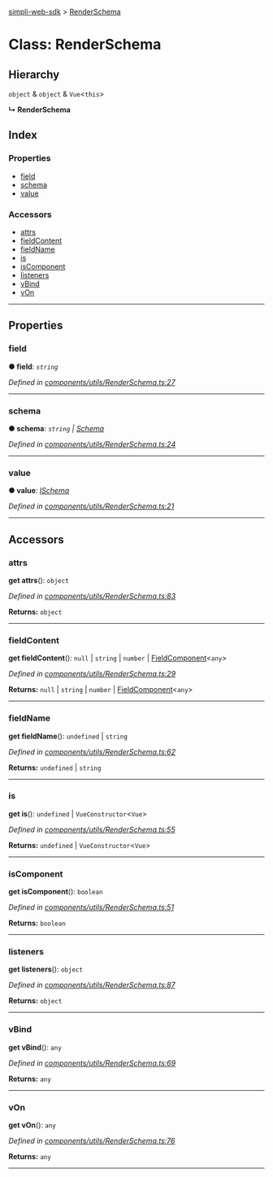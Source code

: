 [simpli-web-sdk](../README.md) > [RenderSchema](../classes/renderschema.md)

# Class: RenderSchema

## Hierarchy

 `object` & `object` & `Vue`<`this`>

**↳ RenderSchema**

## Index

### Properties

* [field](renderschema.md#field)
* [schema](renderschema.md#schema)
* [value](renderschema.md#value)

### Accessors

* [attrs](renderschema.md#attrs)
* [fieldContent](renderschema.md#fieldcontent)
* [fieldName](renderschema.md#fieldname)
* [is](renderschema.md#is)
* [isComponent](renderschema.md#iscomponent)
* [listeners](renderschema.md#listeners)
* [vBind](renderschema.md#vbind)
* [vOn](renderschema.md#von)

---

## Properties

<a id="field"></a>

###  field

**● field**: *`string`*

*Defined in [components/utils/RenderSchema.ts:27](https://github.com/simplitech/simpli-web-sdk/blob/4ed922b/src/components/utils/RenderSchema.ts#L27)*

___
<a id="schema"></a>

###  schema

**● schema**: *`string` \| [Schema](schema.md)*

*Defined in [components/utils/RenderSchema.ts:24](https://github.com/simplitech/simpli-web-sdk/blob/4ed922b/src/components/utils/RenderSchema.ts#L24)*

___
<a id="value"></a>

###  value

**● value**: *[ISchema](../interfaces/ischema.md)*

*Defined in [components/utils/RenderSchema.ts:21](https://github.com/simplitech/simpli-web-sdk/blob/4ed922b/src/components/utils/RenderSchema.ts#L21)*

___

## Accessors

<a id="attrs"></a>

###  attrs

**get attrs**(): `object`

*Defined in [components/utils/RenderSchema.ts:83](https://github.com/simplitech/simpli-web-sdk/blob/4ed922b/src/components/utils/RenderSchema.ts#L83)*

**Returns:** `object`

___
<a id="fieldcontent"></a>

###  fieldContent

**get fieldContent**(): `null` \| `string` \| `number` \| [FieldComponent](../interfaces/fieldcomponent.md)<`any`>

*Defined in [components/utils/RenderSchema.ts:29](https://github.com/simplitech/simpli-web-sdk/blob/4ed922b/src/components/utils/RenderSchema.ts#L29)*

**Returns:** `null` \| `string` \| `number` \| [FieldComponent](../interfaces/fieldcomponent.md)<`any`>

___
<a id="fieldname"></a>

###  fieldName

**get fieldName**(): `undefined` \| `string`

*Defined in [components/utils/RenderSchema.ts:62](https://github.com/simplitech/simpli-web-sdk/blob/4ed922b/src/components/utils/RenderSchema.ts#L62)*

**Returns:** `undefined` \| `string`

___
<a id="is"></a>

###  is

**get is**(): `undefined` \| `VueConstructor`<`Vue`>

*Defined in [components/utils/RenderSchema.ts:55](https://github.com/simplitech/simpli-web-sdk/blob/4ed922b/src/components/utils/RenderSchema.ts#L55)*

**Returns:** `undefined` \| `VueConstructor`<`Vue`>

___
<a id="iscomponent"></a>

###  isComponent

**get isComponent**(): `boolean`

*Defined in [components/utils/RenderSchema.ts:51](https://github.com/simplitech/simpli-web-sdk/blob/4ed922b/src/components/utils/RenderSchema.ts#L51)*

**Returns:** `boolean`

___
<a id="listeners"></a>

###  listeners

**get listeners**(): `object`

*Defined in [components/utils/RenderSchema.ts:87](https://github.com/simplitech/simpli-web-sdk/blob/4ed922b/src/components/utils/RenderSchema.ts#L87)*

**Returns:** `object`

___
<a id="vbind"></a>

###  vBind

**get vBind**(): `any`

*Defined in [components/utils/RenderSchema.ts:69](https://github.com/simplitech/simpli-web-sdk/blob/4ed922b/src/components/utils/RenderSchema.ts#L69)*

**Returns:** `any`

___
<a id="von"></a>

###  vOn

**get vOn**(): `any`

*Defined in [components/utils/RenderSchema.ts:76](https://github.com/simplitech/simpli-web-sdk/blob/4ed922b/src/components/utils/RenderSchema.ts#L76)*

**Returns:** `any`

___

